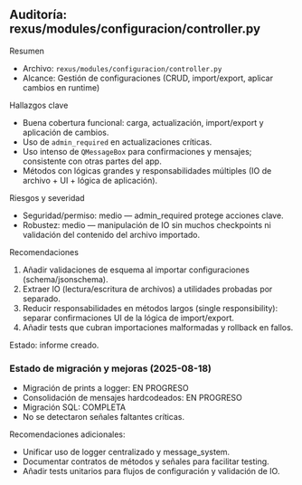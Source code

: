 ## Auditoría: rexus/modules/configuracion/controller.py

Resumen
- Archivo: `rexus/modules/configuracion/controller.py`
- Alcance: Gestión de configuraciones (CRUD, import/export, aplicar cambios en runtime)

Hallazgos clave
- Buena cobertura funcional: carga, actualización, import/export y aplicación de cambios.
- Uso de `admin_required` en actualizaciones críticas.
- Uso intenso de `QMessageBox` para confirmaciones y mensajes; consistente con otras partes del app.
- Métodos con lógicas grandes y responsabilidades múltiples (IO de archivo + UI + lógica de aplicación).

Riesgos y severidad
- Seguridad/permiso: medio — admin_required protege acciones clave.
- Robustez: medio — manipulación de IO sin muchos checkpoints ni validación del contenido del archivo importado.

Recomendaciones
1. Añadir validaciones de esquema al importar configuraciones (schema/jsonschema).
2. Extraer IO (lectura/escritura de archivos) a utilidades probadas por separado.
3. Reducir responsabilidades en métodos largos (single responsibility): separar confirmaciones UI de la lógica de import/export.
4. Añadir tests que cubran importaciones malformadas y rollback en fallos.

Estado: informe creado.

### Estado de migración y mejoras (2025-08-18)
- Migración de prints a logger: EN PROGRESO
- Consolidación de mensajes hardcodeados: EN PROGRESO
- Migración SQL: COMPLETA
- No se detectaron señales faltantes críticas.

Recomendaciones adicionales:
- Unificar uso de logger centralizado y message_system.
- Documentar contratos de métodos y señales para facilitar testing.
- Añadir tests unitarios para flujos de configuración y validación de IO.
